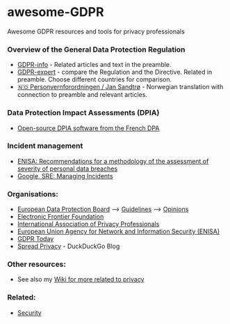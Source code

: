 # awesome-GDPR
Awesome GDPR resources and tools for privacy professionals

### Overview of the General Data Protection Regulation
  * [GDPR-info](https://gdpr-info.eu/) - Related articles and text in the preamble.
  * [GDPR-expert](https://www.gdpr-expert.com/home.html?mid=5) - compare the Regulation and the Directive. Related in preamble. Choose different countries for comparison.
  * [🇳🇴 Personvernforordningen / Jan Sandtrø](https://www.sandtro.no/gdpr/) - Norwegian translation with connection to preamble and relevant articles.
  
### Data Protection Impact Assessments (DPIA)
  * [Open-source DPIA software from the French DPA](https://www.cnil.fr/en/open-source-pia-software-helps-carry-out-data-protection-impact-assesment)
  
### Incident management
  * [ENISA: Recommendations for a methodology of the assessment of severity of personal data breaches](https://www.enisa.europa.eu/publications/dbn-severity)
  * [Google, SRE: Managing Incidents](https://landing.google.com/sre/sre-book/chapters/managing-incidents/)
  
### Organisations:
  * [European Data Protection Board](https://edpb.europa.eu/) --> [Guidelines](https://edpb.europa.eu/our-work-tools/general-guidance/gdpr-guidelines-recommendations-best-practices_en) --> [Opinions](https://edpb.europa.eu/our-work-tools/consistency-findings/opinions_en)
  * [Electronic Frontier Foundation](https://www.eff.org/)
  * [International Association of Privacy Professionals](https://iapp.org/)
  * [European Union Agency for Network and Information Security (ENISA)](https://www.enisa.europa.eu/)
  * [GDPR Today](https://www.gdprtoday.org/)
  * [Spread Privacy](https://spreadprivacy.com/) - DuckDuckGo Blog

### Other resources:
  * See also my [Wiki for more related to privacy](https://hwiki.bakke.be/privacy)
  
### Related:
  * [Security](https://app.gitbook.com/@bakke92/s/hwiki/security)
